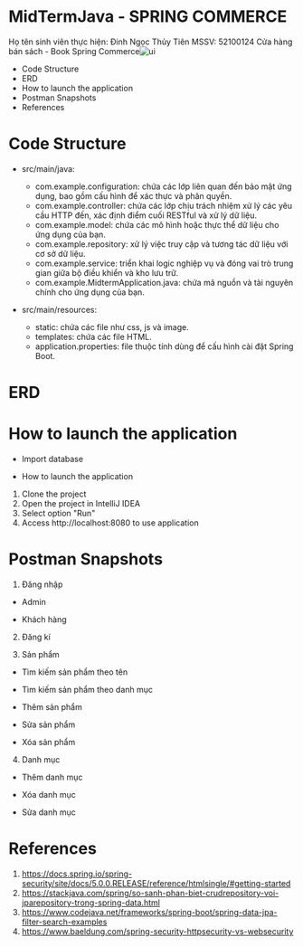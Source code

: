 # MidTermJava - SPRING COMMERCE
Họ tên sinh viên thực hiện: Đinh Ngọc Thủy Tiên
MSSV: 52100124
Cửa hàng bán sách - Book Spring Commerce![ui](https://github.com/TienPerry/MidTermJava/assets/93875187/2bd69a84-c1dd-4b27-a792-245707bab9cc)

- Code Structure
- ERD
- How to launch the application
- Postman Snapshots
- References

# Code Structure

- src/main/java:
    - com.example.configuration: chứa các lớp liên quan đến bảo mật ứng dụng, bao gồm cấu hình để xác thực và phân quyền.
    - com.example.controller: chứa các lớp chịu trách nhiệm xử lý các yêu cầu HTTP đến, xác định điểm cuối RESTful và xử lý dữ liệu.
    - com.example.model: chứa các mô hình hoặc thực thể dữ liệu cho ứng dụng của bạn.
    - com.example.repository: xử lý việc truy cập và tương tác dữ liệu với cơ sở dữ liệu.
    - com.example.service: triển khai logic nghiệp vụ và đóng vai trò trung gian giữa bộ điều khiển và kho lưu trữ.
    - com.example.MidtermApplication.java: chứa mã nguồn và tài nguyên chính cho ứng dụng của bạn.

- src/main/resources:
    - static: chứa các file như css, js và image.
    - templates: chứa các file HTML.
    - application.properties: file thuộc tính dùng để cấu hình cài đặt Spring Boot.

# ERD


# How to launch the application
- Import database 

- How to launch the application
1. Clone the project
2. Open the project in IntelliJ IDEA
3. Select option "Run"
4. Access http://localhost:8080 to use application


# Postman Snapshots

1. Đăng nhập
- Admin


- Khách hàng


2. Đăng kí


3. Sản phẩm
- Tìm kiếm sản phẩm theo tên


- Tìm kiếm sản phẩm theo danh mục


- Thêm sản phẩm


- Sửa sản phẩm


- Xóa sản phẩm


4. Danh mục
- Thêm danh mục

- Xóa danh mục

- Sửa danh mục


# References
1. https://docs.spring.io/spring-security/site/docs/5.0.0.RELEASE/reference/htmlsingle/#getting-started
2. https://stackjava.com/spring/so-sanh-phan-biet-crudrepository-voi-jparepository-trong-spring-data.html
3. https://www.codejava.net/frameworks/spring-boot/spring-data-jpa-filter-search-examples
4. https://www.baeldung.com/spring-security-httpsecurity-vs-websecurity
